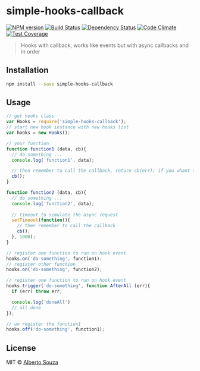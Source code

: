 # simple-hooks-callback 

[![NPM version][npm-image]][npm-url] [![Build Status][travis-image]][travis-url] [![Dependency Status][daviddm-image]][daviddm-url] [![Code Climate](https://codeclimate.com/github/wejs/simple-hooks_callback/badges/gpa.svg)](https://codeclimate.com/github/wejs/simple-hooks_callback) [![Test Coverage](https://codeclimate.com/github/wejs/simple-hooks_callback/badges/coverage.svg)](https://codeclimate.com/github/wejs/simple-hooks_callback/coverage)

> Hooks with callback, works like events but with async callbacks and in order

## Installation

```sh
npm install --save simple-hooks-callback
```

## Usage

```js
// get hooks class
var Hooks = require('simple-hooks-callback');
// start new hook instance with new hooks list
var hooks = new Hooks();

// your function
function function1 (data, cb){
  // do something ...
  console.log('function1', data);

  // then remember to call the callback, return cb(err); if you whant to returns error
  cb();
}

function function2 (data, cb){
  // do something ...
  console.log('function2', data);
  
  // timeout to simulate the async request
  setTimeout(function(){ 
    // then remember to call the callback
    cb();
  }, 1000);
}

// register one function to run on hook event
hooks.on('do-something', function1);
// register other function
hooks.on('do-something', function2);

// register one function to run on hook event
hooks.trigger('do-something', function AfterAll (err){
  if (err) throw err;

  console.log('doneAll')
  // all done
});

// un register the function1
hooks.off('do-something', function1);

```

## License

MIT © [Alberto Souza](http://albertosouza.net)

[npm-image]: https://badge.fury.io/js/simple-hooks-callback.svg
[npm-url]: https://npmjs.org/package/simple-hooks-callback
[travis-image]: https://travis-ci.org/wejs/simple-hooks-callback.svg?branch=master
[travis-url]: https://travis-ci.org/wejs/simple-hooks-callback
[daviddm-image]: https://david-dm.org/wejs/simple-hooks-callback.svg?theme=shields.io
[daviddm-url]: https://david-dm.org/wejs/simple-hooks-callback

